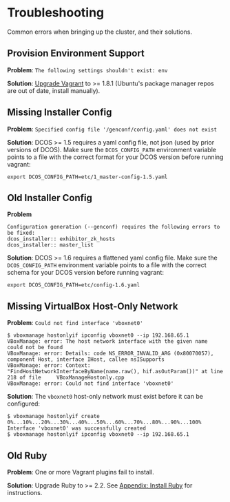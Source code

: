 # Troubleshooting

Common errors when bringing up the cluster, and their solutions.


## Provision Environment Support

**Problem**: `The following settings shouldn't exist: env`

**Solution**: [Upgrade Vagrant](https://www.vagrantup.com/downloads.html) to >= 1.8.1 (Ubuntu's package manager repos are out of date, install manually).


## Missing Installer Config

**Problem**: `Specified config file '/genconf/config.yaml' does not exist`

**Solution**: DCOS >= 1.5 requires a yaml config file, not json (used by prior versions of DCOS). Make sure the `DCOS_CONFIG_PATH` environment variable points to a file with the correct format for your DCOS version before running vagrant:

```
export DCOS_CONFIG_PATH=etc/1_master-config-1.5.yaml
```


## Old Installer Config

**Problem**

```
Configuration generation (--genconf) requires the following errors to be fixed:
dcos_installer:: exhibitor_zk_hosts
dcos_installer:: master_list
```

**Solution**: DCOS >= 1.6 requires a flattened yaml config file. Make sure the `DCOS_CONFIG_PATH` environment variable points to a file with the correct schema for your DCOS version before running vagrant:

```
export DCOS_CONFIG_PATH=etc/config-1.6.yaml
```


## Missing VirtualBox Host-Only Network

**Problem**: `Could not find interface 'vboxnet0'`

```
$ vboxmanage hostonlyif ipconfig vboxnet0 --ip 192.168.65.1
VBoxManage: error: The host network interface with the given name could not be found
VBoxManage: error: Details: code NS_ERROR_INVALID_ARG (0x80070057), component Host, interface IHost, callee nsISupports
VBoxManage: error: Context: "FindHostNetworkInterfaceByName(name.raw(), hif.asOutParam())" at line 218 of file     VBoxManageHostonly.cpp
VBoxManage: error: Could not find interface 'vboxnet0'
```

**Solution**: The `vboxnet0` host-only network must exist before it can be configured:

```
$ vboxmanage hostonlyif create
0%...10%...20%...30%...40%...50%...60%...70%...80%...90%...100%
Interface 'vboxnet0' was successfully created
$ vboxmanage hostonlyif ipconfig vboxnet0 --ip 192.168.65.1
```


## Old Ruby

**Problem**: One or more Vagrant plugins fail to install.

**Solution**: Upgrade Ruby to >= 2.2. See [Appendix: Install Ruby](#install-ruby) for instructions.
